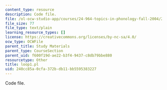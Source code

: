 ```yaml
---
content_type: resource
description: Code file.
file: /ol-ocw-studio-app/courses/24-964-topics-in-phonology-fall-2004/240cc85a0cfa372bdb11bb5595383227_loop1.pl
file_size: 77
file_type: text/plain
learning_resource_types: []
license: https://creativecommons.org/licenses/by-nc-sa/4.0/
ocw_type: OCWFile
parent_title: Study Materials
parent_type: CourseSection
parent_uid: f600f19d-ae22-b3f4-9437-c8db79bbe880
resourcetype: Other
title: loop1.pl
uid: 240cc85a-0cfa-372b-db11-bb5595383227
---
```

Code file.